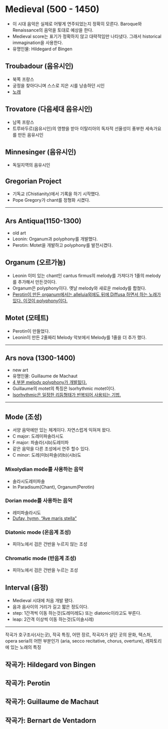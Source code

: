 # Medieval (500 - 1450)
- 이 시대 음악은 실제로 어떻게 연주되었는지 정확히 모른다. Baroque와 Renaissance의 음악을 토대로 예상을 한다.
- Medieval score는 표기가 정확하지 않고 대략적임만 나타냈다. 그래서 historical immagination을 사용한다.
- 유명인물: Hildegard of Bingen

## Troubadour (음유시인)
- 북쪽 프랑스
- 궁정을 찾아다니며 스스로 지은 시를 낭송하던 시인
- [노래](https://youtu.be/X1eBZnfHHmo)

## Trovatore (다음세대 음유시인)
- 남쪽 프랑스
- 트루바두르(음유시인)의 영향을 받아 이탈리아의 독자적 선율성이 풍부한 세속가요를 만든 음유시인

## Minnesinger (음유시인)
- 독일지역의 음유시인

## Gregorian Project
- 기독교 (Chistianity)에서 기록을 하기 시작했다.
- Pope Gregory가 chant를 정형화 시켰다.

---
## Ars Antiqua(1150-1300)
- old art
- Leonin: Organum과 polyphony를 개발했다.
- Perotin: Motet을 개발하고 polyphony를 발전시켰다.

## Organum (오르가눔)
- Leonin 이미 있는 chant인 cantus firmus의 melody를 가져다가 1줄의 melody를 추가해서 만든것이다.
- Organum은 polyphony이다. 옛날 melody와 새로운 melody를 합쳤다.
- [Perotin이 만든 organum에서는 alleluia외에도 뒤에 Diffusa 하면서 하는 노래가 있다. 이것이 polyphony이다.](https://youtu.be/6lxDrIn14l4)

## Motet (모테트)
- Perotin이 만들었다.
- Leonin이 만든 2줄짜리 Melody 악보에서 Melody를 1줄을 더 추가 했다.
---
## Ars nova (1300-1400)
- new art
- 유명인물: Guillaume de Machaut
- [4 부분 melody polyphony가 개발됬다.](https://youtu.be/77t_bjYSDKA)
- Guillaume의 motet의 특징은 Isorhythmic motet이다.
- [Isorhythmic은 일정한 리듬형태가 반복되어 사용되는 기법.](https://youtu.be/zBY-ebY_NIE)
---
## Mode (조성)
- 서양 음악에만 있는 체계이다. 자연스럽게 익혀져 왔다.
- C major: 도레미파솔라시도
- F major: 파솔라(시b)도레미파
- 같은 음악을 다른 조성에서 연주 할수 있다.
- C minor: 도레(미b)파솔(라b)(시b)도

### Mixolydian mode를 사용하는 음악
- 솔라시도레미파솔
- In Paradisum(Chant), Organum(Perotin)

### Dorian mode를 사용하는 음악
- 레미파솔라시도
- [Dufay, hymn, “Ave maris stella”](https://www.youtube.com/watch?v=6mcxEtyEUw4)

### Diatonic mode (온음계 조성)
- 피아노에서 검은 건반을 누르지 않는 조성

### Chromatic mode (반음계 조성)
- 피아노에서 검은 건반을 누르는 조성

## Interval (음정)
- Medieval 시대에 처음 개발 됐다.
- 음과 음사이의 거리가 길고 짧은 정도이다.
- step: 1간격씩 이동 하는것(도레미레도) 또는 diatonic이라고도 부른다.
- leap: 2간격 이상씩 이동 하는것(도미솔시레)

---
작곡가 호구조사(사는곳), 작곡 특징, 어떤 장르, 작곡자가 살던 곳의 문화, 텍스처, opera seria의 어떤 부분인가 (aria, secco recitative, chorus, overture), 레파토리에 있는 노래의 특징
## 작곡가: Hildegard von Bingen

## 작곡가: Perotin

## 작곡가: Guillaume de Machaut

## 작곡가: Bernart de Ventadorn